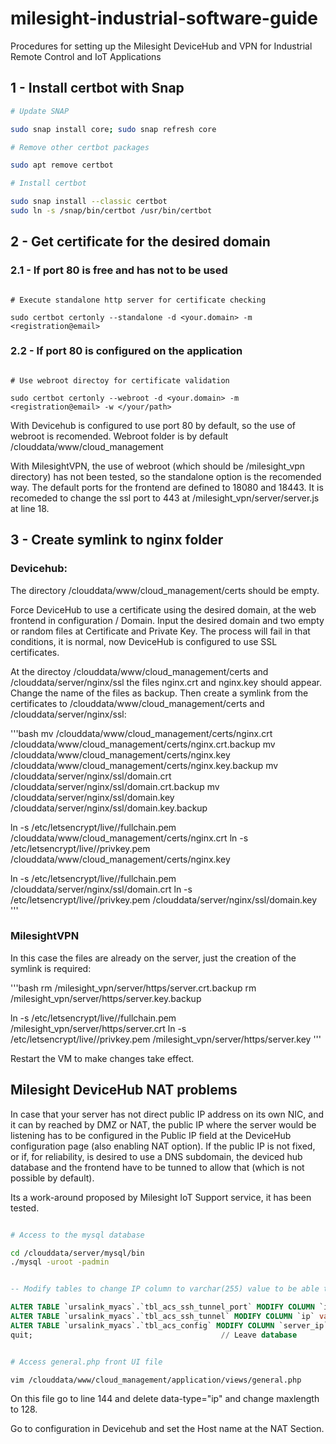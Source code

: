 # milesight-industrial-software-guide
Procedures for setting up the Milesight DeviceHub and VPN for Industrial Remote Control and IoT Applications

## 1 - Install certbot with Snap

```bash
# Update SNAP

sudo snap install core; sudo snap refresh core

# Remove other certbot packages

sudo apt remove certbot

# Install certbot

sudo snap install --classic certbot
sudo ln -s /snap/bin/certbot /usr/bin/certbot
```

## 2 - Get certificate for the desired domain

### 2.1 - If port 80 is free and has not to be used

```

# Execute standalone http server for certificate checking

sudo certbot certonly --standalone -d <your.domain> -m <registration@email>
```

### 2.2 - If port 80 is configured on the application 
```

# Use webroot directoy for certificate validation

sudo certbot certonly --webroot -d <your.domain> -m <registration@email> -w </your/path>
```

With Devicehub is configured to use port 80 by default, so the use of webroot is recomended. Webroot folder is by default /clouddata/www/cloud_management

With MilesightVPN, the use of webroot (which should be /milesight_vpn directory) has not been tested, so the standalone option is the recomended way. The default ports for the frontend are defined to 18080 and 18443. It is recomeded to change the ssl port to 443 at /milesight_vpn/server/server.js at line 18.


## 3 - Create symlink to nginx folder

### Devicehub: 

The directory /clouddata/www/cloud_management/certs should be empty.

Force DeviceHub to use a certificate using the desired domain, at the web frontend in configuration / Domain. Input the desired domain and two empty or random files at Certificate and Private Key. The process will fail in that conditions, it is normal, now DeviceHub is configured to use SSL certificates.

At the directoy /clouddata/www/cloud_management/certs and /clouddata/server/nginx/ssl the files nginx.crt and nginx.key should appear. Change the name of the files as backup. Then create a symlink from the certificates to /clouddata/www/cloud_management/certs and /clouddata/server/nginx/ssl:

'''bash
mv /clouddata/www/cloud_management/certs/nginx.crt /clouddata/www/cloud_management/certs/nginx.crt.backup
mv /clouddata/www/cloud_management/certs/nginx.key /clouddata/www/cloud_management/certs/nginx.key.backup
mv /clouddata/server/nginx/ssl/domain.crt /clouddata/server/nginx/ssl/domain.crt.backup
mv /clouddata/server/nginx/ssl/domain.key /clouddata/server/nginx/ssl/domain.key.backup

ln -s /etc/letsencrypt/live/<domainname>/fullchain.pem /clouddata/www/cloud_management/certs/nginx.crt
ln -s /etc/letsencrypt/live/<domainname>/privkey.pem /clouddata/www/cloud_management/certs/nginx.key


ln -s /etc/letsencrypt/live/<domainname>/fullchain.pem /clouddata/server/nginx/ssl/domain.crt
ln -s /etc/letsencrypt/live/<domainname>/privkey.pem /clouddata/server/nginx/ssl/domain.key
'''

### MilesightVPN

In this case the files are already on the server, just the creation of the symlink is required:

'''bash
rm /milesight_vpn/server/https/server.crt.backup
rm /milesight_vpn/server/https/server.key.backup

ln -s /etc/letsencrypt/live/<domainname>/fullchain.pem /milesight_vpn/server/https/server.crt
ln -s /etc/letsencrypt/live/<domainname>/privkey.pem /milesight_vpn/server/https/server.key
'''

Restart the VM to make changes take effect.

## Milesight DeviceHub NAT problems

In case that your server has not direct public IP address on its own NIC, and it can by reached by DMZ or NAT, the public IP where the server would be listening has to be configured in the Public IP field at the DeviceHub configuration page (also enabling NAT option). If the public IP is not fixed, or if, for reliability, is desired to use a DNS subdomain, the deviced hub database and the frontend have to be tunned to allow that (which is not possible by default).

Its a work-around proposed by Milesight IoT Support service, it has been tested.

```bash

# Access to the mysql database

cd /clouddata/server/mysql/bin
./mysql -uroot -padmin

```

```sql

-- Modify tables to change IP column to varchar(255) value to be able to handle a host name string

ALTER TABLE `ursalink_myacs`.`tbl_acs_ssh_tunnel_port` MODIFY COLUMN `ip` varchar(255) CHARACTER SET latin1 COLLATE latin1_swedish_ci NOT NULL FIRST;
ALTER TABLE `ursalink_myacs`.`tbl_acs_ssh_tunnel` MODIFY COLUMN `ip` varchar(255) CHARACTER SET utf8 COLLATE utf8_general_ci NULL DEFAULT NULL COMMENT 'server ssh IP address' AFTER `id`;
ALTER TABLE `ursalink_myacs`.`tbl_acs_config` MODIFY COLUMN `server_ip` varchar(255) CHARACTER SET utf8 COLLATE utf8_general_ci NOT NULL FIRST;
quit;                                          // Leave database
```
```bash

# Access general.php front UI file

vim /clouddata/www/cloud_management/application/views/general.php
```
On this file go to line 144 and delete data-type="ip" and change maxlength to 128.

Go to configuration in Devicehub and set the Host name at the NAT Section.